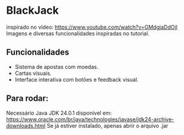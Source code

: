  # BlackJack

 inspirado no vídeo: https://www.youtube.com/watch?v=GMdgjaDdOjI
 Imagens e diversas funcionalidades inspiradas no tutorial.


## Funcionalidades
- Sistema de apostas com moedas.
- Cartas visuais.
- Interface interativa com botões e feedback visual.


## Para rodar:
Necessário Java JDK 24.0.1
disponível em: https://www.oracle.com/br/java/technologies/javase/jdk24-archive-downloads.html
Se já estiver instalado, apenas abrir o arquivo .jar